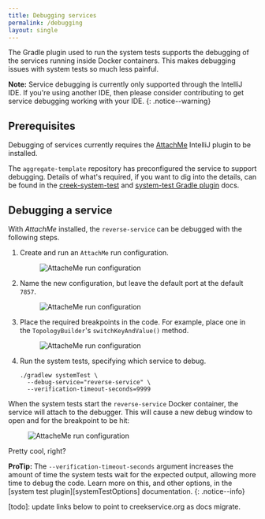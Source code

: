 ```yaml
---
title: Debugging services
permalink: /debugging
layout: single
---
```


The Gradle plugin used to run the system tests supports the debugging of the services running inside Docker containers.
This makes debugging issues with system tests so much less painful.

**Note:** Service debugging is currently only supported through the IntelliJ IDE. 
If you're using another IDE, then please consider contributing to get service debugging working with your IDE.
{: .notice--warning}

## Prerequisites

Debugging of services currently requires the [AttachMe][attachMe] IntelliJ plugin to be installed.

The `aggregate-template` repository has preconfigured the service to support debugging.
Details of what's required, if you want to dig into the details, can be found in the 
[creek-system-test][sysTestRequirements] and [system-test Gradle plugin][pluginRequirements] docs.

## Debugging a service

With _AttachMe_ installed, the `reverse-service` can be debugged with the following steps.

1. Create and run an `AttachMe` run configuration.
   <figure>
     <img src="{{ '/assets/images/creek-create-attachme-run-config.png' | relative_url }}" alt="AttacheMe run configuration">
   </figure>
2. Name the new configuration, but leave the default port at the default `7857`.
   <figure>
     <img src="{{ '/assets/images/creek-attachme-run-config.png' | relative_url }}" alt="AttacheMe run configuration">
   </figure>
3. Place the required breakpoints in the code. For example, place one in the `TopologyBuilder`'s `switchKeyAndValue()`
   method.
   <figure>
     <img src="{{ '/assets/images/creek-add-breakpoint.png' | relative_url }}" alt="AttacheMe run configuration">
   </figure>
4. Run the system tests, specifying which service to debug.

   ```
   ./gradlew systemTest \
     --debug-service="reverse-service" \
     --verification-timeout-seconds=9999
   ```

When the system tests start the `reverse-service` Docker container, the service will attach to the debugger.
This will cause a new debug window to open and for the breakpoint to be hit:

<figure>
  <img src="{{ '/assets/images/creek-breakpoint-hit.png' | relative_url }}" alt="AttacheMe run configuration">
</figure>

Pretty cool, right?

**ProTip:** The `--verification-timeout-seconds` argument increases the amount of time the system tests wait 
for the expected output, allowing more time to debug the code. Learn more on this, and other options, 
in the [system test plugin][systemTestOptions] documentation.
{: .notice--info}

[attachMe]: https://plugins.jetbrains.com/plugin/13263-attachme
[sysTestRequirements]: https://github.com/creek-service/creek-system-test#configuring-a-service-for-debugging
[pluginRequirements]: https://github.com/creek-service/creek-system-test-gradle-plugin#dependency-management
[system test plugin]: https://github.com/creek-service/creek-system-test-gradle-plugin#systemtest---systemtest
[todo]: update links below to point to creekservice.org as docs migrate.